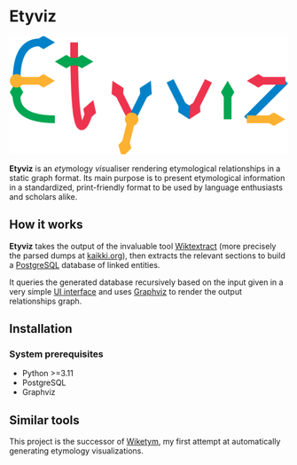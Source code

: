 # Etyviz

![](/static/assets/img/Etyviz.drawio.svg)

**Etyviz** is an *ety*mology *vis*ualiser 
rendering etymological relationships in a static graph format.
Its main purpose is to present etymological information in a
standardized, print-friendly format to be used by
language enthusiasts and scholars alike.
 
## How it works

**Etyviz** takes the output of the invaluable tool 
[Wiktextract](https://github.com/tatuylonen/wiktextract)
(more precisely the parsed dumps at 
[kaikki.org](https://kaikki.org/dictionary/rawdata.html)),
then extracts the relevant sections to build a 
[PostgreSQL](https://www.postgresql.org/) database of linked entities.

It queries the generated database recursively based on the input given
in a very simple [UI interface](http://etyviz.mihai.lu/) and uses
[Graphviz](https://graphviz.org/) to render the output relationships graph.

## Installation

### System prerequisites

* Python >=3.11
* PostgreSQL
* Graphviz

## Similar tools

This project is the successor of
[Wiketym](https://github.com/mihnea-mihai/wiketym),
my first attempt at automatically generating etymology visualizations.
